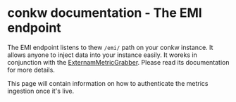 # conkw documentation - The EMI endpoint

The EMI endpoint listens to thew `/emi/` path on your conkw instance. It allows anyone to inject data into your instance easily. It woreks in conjunction with the [ExternamMetricGrabber](GRABBER_EMI.md). Please read its documentation for more details.

This page will contain information on how to authenticate the metrics ingestion once it's live.